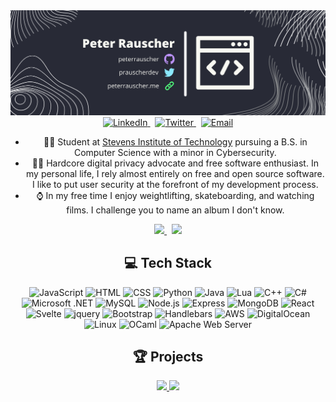 <div align="center">
    <img src="https://github.com/peterrauscher/peterrauscher/blob/main/banner.png?raw=true" alt="banner" />
    <a href="https://www.linkedin.com/in/peter-rauscher/">
        <img src="https://img.shields.io/badge/LinkedIn-0077b5?style=for-the-badge&logo=linkedin&logoColor=white" alt="LinkedIn" />
    </a>&nbsp;
    <a href="https://twitter.com/prauscherdev">
        <img src="https://img.shields.io/badge/Twitter-1DA1F2?style=for-the-badge&logo=twitter&logoColor=white" alt="Twitter" />
    </a>&nbsp;
    <a href="mailto:peterrauscher@protonmail.com">
        <img src="https://img.shields.io/badge/ProtonMail-8a90c7?style=for-the-badge&logo=protonmail&logoColor=white" alt="Email" />
    </a>
    <ul>
        <li>🧑‍🎓 Student at <a href="http://stevens.edu">Stevens Institute of Technology</a> pursuing a B.S. in Computer Science with a minor in Cybersecurity.</li>
        <li>🕵️‍♂️ Hardcore digital privacy advocate and free software enthusiast. In my personal life, I rely almost entirely on free and open source software. I like to put user security at the forefront of my development process.</li>
        <li>⌚ In my free time I enjoy weightlifting, skateboarding, and watching films. I challenge you to name an album I don't know.</li>
    </ul>
    <a href="https://github.com/peterrauscher">
        <img src="https://github-readme-stats.vercel.app/api?username=peterrauscher&theme=dracula&show_icons=true&include_all_commits=true" />
    </a>&nbsp;
    <a href="https://github.com/peterrauscher">
        <img src="https://github-readme-stats.vercel.app/api/top-langs/?username=peterrauscher&theme=dracula&layout=compact" />
    </a>
    <h2>💻 Tech Stack</h2>
    <img src="https://cdn.jsdelivr.net/gh/devicons/devicon/icons/javascript/javascript-original.svg" height="40" width="40" alt="JavaScript" />
    <img src="https://cdn.jsdelivr.net/gh/devicons/devicon/icons/html5/html5-original.svg" height="40" width="40" alt="HTML" />
    <img src="https://cdn.jsdelivr.net/gh/devicons/devicon/icons/css3/css3-original.svg" height="40" width="40" alt="CSS" />
    <img src="https://cdn.jsdelivr.net/gh/devicons/devicon/icons/python/python-original-wordmark.svg" height="40" width="40" alt="Python" />
    <img src="https://cdn.jsdelivr.net/gh/devicons/devicon/icons/java/java-original.svg" height="40" width="40" alt="Java" />
    <img src="https://cdn.jsdelivr.net/gh/devicons/devicon/icons/lua/lua-original-wordmark.svg" height="40" width="40" alt="Lua" />
    <img src="https://cdn.jsdelivr.net/gh/devicons/devicon/icons/cplusplus/cplusplus-original.svg" height="40" width="40" alt="C++" />
    <img src="https://cdn.jsdelivr.net/gh/devicons/devicon/icons/csharp/csharp-original.svg" height="40" width="40" alt="C#" />
    <img src="https://cdn.jsdelivr.net/gh/devicons/devicon/icons/dot-net/dot-net-plain-wordmark.svg" height="40" width="40" alt="Microsoft .NET" />
    <img src="https://cdn.jsdelivr.net/gh/devicons/devicon/icons/mysql/mysql-original-wordmark.svg" height="40" width="40" alt="MySQL" />
    <img src="https://cdn.jsdelivr.net/gh/devicons/devicon/icons/nodejs/nodejs-original-wordmark.svg" height="40" width="40" alt="Node.js" />
    <img src="https://cdn.jsdelivr.net/gh/devicons/devicon/icons/express/express-original-wordmark.svg" height="40" width="40" alt="Express" />
    <img src="https://cdn.jsdelivr.net/gh/devicons/devicon/icons/mongodb/mongodb-plain-wordmark.svg" height="40" width="40" alt="MongoDB" />
    <img src="https://cdn.jsdelivr.net/gh/devicons/devicon/icons/react/react-original-wordmark.svg" height="40" width="40" alt="React" />
    <img src="https://cdn.jsdelivr.net/gh/devicons/devicon/icons/svelte/svelte-original-wordmark.svg" height="40" width="40" alt="Svelte" />
    <img src="https://cdn.jsdelivr.net/gh/devicons/devicon/icons/jquery/jquery-plain-wordmark.svg" height="40" width="40" alt="jquery" />
    <img src="https://cdn.jsdelivr.net/gh/devicons/devicon/icons/bootstrap/bootstrap-original-wordmark.svg" height="40" width="40" alt="Bootstrap" />
    <img src="https://cdn.jsdelivr.net/gh/devicons/devicon/icons/handlebars/handlebars-original-wordmark.svg" height="40" width="40" alt="Handlebars" />
    <img src="https://cdn.jsdelivr.net/gh/devicons/devicon/icons/amazonwebservices/amazonwebservices-plain-wordmark.svg" height="40" width="40" alt="AWS" />
    <img src="https://cdn.jsdelivr.net/gh/devicons/devicon/icons/digitalocean/digitalocean-original-wordmark.svg" height="40" width="40" alt="DigitalOcean" />
    <img src="https://cdn.jsdelivr.net/gh/devicons/devicon/icons/linux/linux-original.svg" height="40" width="40" alt="Linux" />
    <img src="https://cdn.jsdelivr.net/gh/devicons/devicon/icons/ocaml/ocaml-original.svg" height="40" width="40" alt="OCaml" />
    <img src="https://cdn.jsdelivr.net/gh/devicons/devicon/icons/apache/apache-original-wordmark.svg" height="40" width="40" alt="Apache Web Server" />
    <h2>🏆 Projects</h2>
    <a href="https://github.com/peterrauscher/HyperDrop">
        <img src="https://github-readme-stats.vercel.app/api/pin/?username=peterrauscher&repo=HyperDrop&theme=dracula" />
    </a>
    <a href="https://github.com/CS546-Final-Project-Group8/Final-Project">
        <img src="https://github-readme-stats.vercel.app/api/pin/?username=CS546-Final-Project-Group8&repo=Final-Project&theme=dracula&show_owner=true" />
    </a>
</div>

